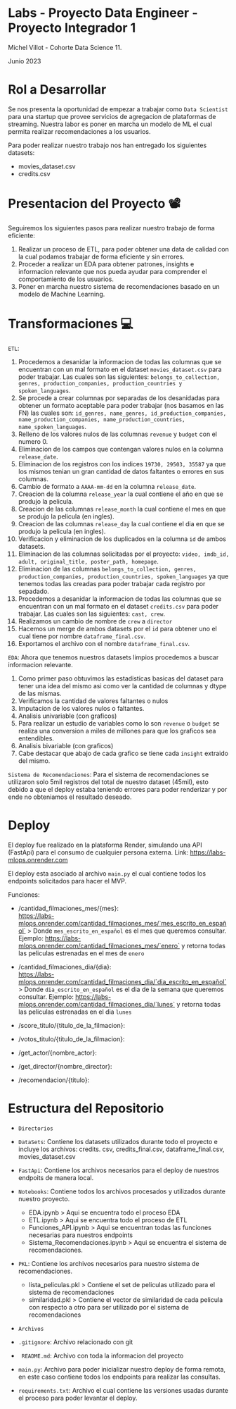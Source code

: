 # Labs - Proyecto Data Engineer - Proyecto Integrador 1
Michel Villot - Cohorte Data Science 11.

Junio 2023

# Rol a Desarrollar
Se nos presenta la oportunidad de empezar a trabajar como `Data Scientist` para una startup que provee servicios de agregacion de plataformas de streaming. Nuestra labor es poner en marcha un modelo de ML el cual permita realizar recomendaciones a los usuarios.

Para poder realizar nuestro trabajo nos han entregado los siguientes datasets:
* movies_dataset.csv
* credits.csv

# Presentacion del Proyecto 📽️
Seguiremos los siguientes pasos para realizar nuestro trabajo de forma eficiente: 
1) Realizar un proceso de ETL, para poder obtener una data de calidad con la cual podamos trabajar de forma eficiente y sin errores.
2) Proceder a realizar un EDA para obtener patrones, insights e informacion relevante que nos pueda ayudar para comprender el comportamiento de los usuarios.
3) Poner en marcha nuestro sistema de recomendaciones basado en un modelo de Machine Learning.

# Transformaciones 💻
`ETL`:
 1. Procedemos a desanidar la informacion de todas las columnas que se encuentran con un mal formato en el dataset `movies_dataset.csv` para poder trabajar. Las cuales son las siguientes: `belongs_to_collection, genres, production_companies, production_countries y spoken_languages`.
 2. Se procede a crear columnas por separadas de los desanidadas para obtener un formato aceptable para poder trabajar (nos basamos en las FN) las cuales son: `id_genres, name_genres, id_production_companies, name_production_companies, name_production_countries, name_spoken_languages`.
 3. Relleno de los valores nulos de las columnas `revenue` y `budget` con el numero 0.
 4. Eliminacion de los campos que contengan valores nulos en la columna `release_date`.
 5. Eliminacion de los registros con los indices `19730, 29503, 35587` ya que los mismos tenian un gran cantidad de datos faltantes o errores en sus columnas.
 6. Cambio de formato a `AAAA-mm-dd` en la columna `release_date`.
 7. Creacion de la columna `release_year` la cual contiene el año en que se produjo la pelicula.
 8. Creacion de las columnas `release_month` la cual contiene el mes en que se produjo la pelicula (en ingles).
 9. Creacion de las columnas `release_day` la cual contiene el dia en que se produjo la pelicula (en ingles).
 10. Verificacion y eliminacion de los duplicados en la columna `id` de ambos datasets.
 11. Eliminacion de las columnas solicitadas por el proyecto: `video, imdb_id, adult, original_title, poster_path, homepage`.
 12. Eliminacion de las columnas `belongs_to_collection, genres, production_companies, production_countries, spoken_languages` ya que tenemos todas las creadas para poder trabajar cada registro por sepadado.
 13. Procedemos a desanidar la informacion de todas las columnas que se encuentran con un mal formato en el dataset `credits.csv` para poder trabajar. Las cuales son las siguientes: `cast, crew`. 
 14. Realizamos un cambio de nombre de `crew` a `director`
 15. Hacemos un merge de ambos datasets por el `id` para obtener uno el cual tiene por nombre `dataframe_final.csv`.
 16. Exportamos el archivo con el nombre `dataframe_final.csv`.

`EDA`: Ahora que tenemos nuestros datasets limpios procedemos a buscar informacion relevante.
1. Como primer paso obtuvimos las estadisticas basicas del dataset para tener una idea del mismo asi como ver la cantidad de columnas y dtype de las mismas.
2. Verificamos la cantidad de valores faltantes o nulos
3. Imputacion de los valores nulos o faltantes.
4. Analisis univariable (con graficos)
5. Para realizar un estudio de variables como lo son `revenue` o `budget` se realiza una conversion a miles de millones para que los graficos sea entendibles.
6. Analisis bivariable (con graficos)
7. Cabe destacar que abajo de cada grafico se tiene cada `insight` extraido del mismo.
 
 
`Sistema de Recomendaciones`:
Para el sistema de recomendaciones se utilizaron solo 5mil registros del total de nuestro dataset (45mil), esto debido a que el deploy estaba teniendo errores para poder renderizar y por ende no obteniamos el resultado deseado.

# Deploy
El deploy fue realizado en la plataforma Render, simulando una API (FastApi) para el consumo de cualquier persona externa.
Link: https://labs-mlops.onrender.com

El deploy esta asociado al archivo `main.py` el cual contiene todos los endpoints solicitados para hacer el MVP.

Funciones:                                                                   
*  /cantidad_filmaciones_mes/{mes}:          
   https://labs-mlops.onrender.com/cantidad_filmaciones_mes/`mes_escrito_en_español` > Donde `mes_escrito_en_español` es el mes que queremos consultar.
   Ejemplo:
   https://labs-mlops.onrender.com/cantidad_filmaciones_mes/`enero` y retorna todas las peliculas estrenadas en el mes de `enero`
   
   
*  /cantidad_filmaciones_dia/{dia}:                       
   https://labs-mlops.onrender.com/cantidad_filmaciones_dia/`dia_escrito_en_español` > Donde `dia_escrito_en_español` es el dia de la semana que queremos consultar.
   Ejemplo:
   https://labs-mlops.onrender.com/cantidad_filmaciones_dia/`lunes` y retorna todas las peliculas estrenadas en el dia `lunes`
    
*  /score_titulo/{titulo_de_la_filmacion}:

*  /votos_titulo/{titulo_de_la_filmacion}:

*  /get_actor/{nombre_actor}:

*  /get_director/{nombre_director}:

*  /recomendacion/{titulo}:

# Estructura del Repositorio

* `Directorios`
* `DataSets`: Contiene los datasets utilizados durante todo el proyecto e incluye los archivos: credits. csv, credits_final.csv, dataframe_final.csv, movies_dataset.csv
* `FastApi`: Contiene los archivos necesarios para el deploy de nuestros endpoits de manera local.
* `Notebooks`: Contiene todos los archivos procesados y utilizados durante nuestro proyecto.
  * EDA.ipynb > Aqui se encuentra todo el proceso EDA
  * ETL.ipynb > Aqui se encuentra todo el proceso de ETL
  * Funciones_API.ipynb > Aqui se encuentran todas las funciones necesarias para nuestros endpoints
  * Sistema_Recomendaciones.ipynb > Aqui se encuentra el sistema de recomendaciones.
* `PKL`: Contiene los archivos necesarios para nuestro sistema de recomendaciones.
  * lista_peliculas.pkl > Contiene el set de peliculas utilizado para el sistema de recomendaciones
  * similaridad.pkl > Contiene el vector de similaridad de cada pelicula con respecto a otro para ser utilizado por el sistema de recomendaciones

* `Archivos`
* `.gitignore`: Archivo relacionado con git
* ` README.md`: Archivo con toda la informacion del proyecto
* `main.py`: Archivo para poder inicializar nuestro deploy de forma remota, en este caso contiene todos los endpoints para realizar las consultas.
* `requirements.txt`: Archivo el cual contiene las versiones usadas durante el proceso para poder levantar el deploy.
